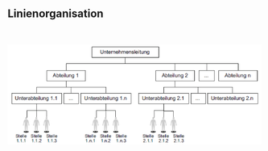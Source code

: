 <br>

## Linienorganisation
<br>

![Linienorganisation](https://github.com/BastimanCode/praesentation/blob/master/folien/4_projektorganisation/Linienorga.PNG?raw=true)